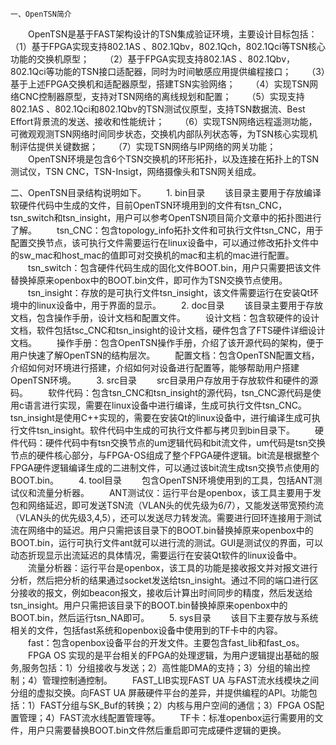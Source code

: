	一、OpenTSN简介
　　OpenTSN是基于FAST架构设计的TSN集成验证环境，主要设计目标包括：	
	（1）基于FPGA实现支持802.1AS 、802.1Qbv，802.1Qch，802.1Qci等TSN核心功能的交换机原型；
　　（2）基于FPGA实现支持802.1AS 、802.1Qbv，802.1Qci等功能的TSN接口适配器，同时为时间敏感应用提供编程接口；
　　（3）基于上述FPGA交换机和适配器原型，搭建TSN实验网络；
　　（4）实现TSN网络CNC控制器原型，支持对TSN网络的离线规划和配置；
　　（5）实现支持802.1AS 、802.1Qci和802.1Qbv的TSN测试仪原型，支持TSN数据流、Best Effort背景流的发送、接收和性能统计；
　　（6）实现TSN网络远程遥测功能，可微观观测TSN网络时间同步状态，交换机内部队列状态等，为TSN核心实现机制评估提供关键数据；
　　（7）实现TSN网络与IP网络的网关功能；
　　OpenTSN环境是包含6个TSN交换机的环形拓扑，以及连接在拓扑上的TSN测试仪，TSN CNC，TSN-Insigt，网络摄像头和TSN网关组成。

二、OpenTSN目录结构说明如下。
　　1. bin目录
　　该目录主要用于存放编译软硬件代码中生成的文件，目前OpenTSN环境用到的文件有tsn_CNC，tsn_switch和tsn_insight，用户可以参考OpenTSN项目简介文章中的拓扑图进行了解。
　　tsn_CNC：包含topology_info拓扑文件和可执行文件tsn_CNC，用于配置交换节点，该可执行文件需要运行在linux设备中，可以通过修改拓扑文件中的sw_mac和host_mac的值即可对交换机的mac和主机的mac进行配置。
　　tsn_switch：包含硬件代码生成的固化文件BOOT.bin，用户只需要把该文件替换掉原来openbox中的BOOT.bin文件，即可作为TSN交换节点使用。
　　tsn_insight：存放的是可执行文件tsn_insight，该文件需要运行在安装Qt环境中的linux设备中，用于界面的显示。
　　2. doc目录
　　该目录主要用于存放文档，包含操作手册，设计文档和配置文件。
　　设计文档：包含软硬件的设计文档，软件包括tsc_CNC和tsn_insight的设计文档，硬件包含了FTS硬件详细设计文档。
　　操作手册：包含OpenTSN操作手册，介绍了该开源代码的架构，便于用户快速了解OpenTSN的结构层次。
　　配置文档：包含OpenTSN配置文档，介绍如何对环境进行搭建，介绍如何对设备进行配置等，能够帮助用户搭建OpenTSN环境。
　　3. src目录
　　src目录用户存放用于存放软件和硬件的源码。
　　软件代码：包含tsn_CNC和tsn_insight的源代码，tsn_CNC源代码是使用c语言进行实现，需要在linux设备中进行编译，生成可执行文件tsn_CNC。tsn_insight是使用C++实现的，需要在安装Qt的linux设备中，进行编译生成可执行文件tsn_insight。软件代码中生成的可执行文件都与拷贝到bin目录下。
　　硬件代码：硬件代码中有tsn交换节点的um逻辑代码和bit流文件，um代码是tsn交换节点的硬件核心部分，与FPGA-OS组成了整个FPGA硬件逻辑。bit流是根据整个FPGA硬件逻辑编译生成的二进制文件，可以通过该bit流生成tsn交换节点使用的BOOT.bin。
　　4. tool目录
　　包含OpenTSN环境使用到的工具，包括ANT测试仪和流量分析器。
　　ANT测试仪：运行平台是openbox，该工具主要用于发包和网络延迟，即可发送TSN流（VLAN头的优先级为6/7），又能发送带宽预约流（VLAN头的优先级3,4,5），还可以发送尽力转发流。需要进行回环连接用于测试流在网络中的延迟。用户只需把该目录下的BOOT.bin替换掉原来openbox中的BOOT.bin，运行可执行文件ant就可以进行流的测试。GUI是测试仪的界面，可以动态折现显示出流延迟的具体情况，需要运行在安装Qt软件的linux设备中。
　　流量分析器：运行平台是openbox，该工具的功能是接收报文并对报文进行分析，然后把分析的结果通过socket发送给tsn_insight。通过不同的端口进行区分接收的报文，例如beacon报文，接收后计算出时间同步的精度，然后发送给tsn_insight。用户只需把该目录下的BOOT.bin替换掉原来openbox中的BOOT.bin，然后运行tsn_NA即可。
　　5. sys目录
　　该目下主要存放与系统相关的文件，包括fast系统和openbox设备中使用到的TF卡中的内容。
　　fast：包含openbox设备平台的开发文件。主要包含fast_lib和fast_os。
　　FPGA OS 实现的是平台相关的FPGA的处理逻辑，为用户逻辑提出基础的服务,服务包括：1）分组接收与发送；2）高性能DMA的支持；3）分组的输出控制；4）管理控制通控制。
　　FAST_LIB实现FAST UA 与FAST流水线模块之间分组的虚拟交换。向FAST UA 屏蔽硬件平台的差异，并提供编程的API。功能包括：1）FAST分组与SK_Buf的转换；2）内核与用户空间的通信；3）FPGA OS配置管理；4）FAST流水线配置管理等。
　　TF卡：标准openbox运行需要用的文件，用户只需要替换BOOT.bin文件然后重启即可完成硬件逻辑的更换。

